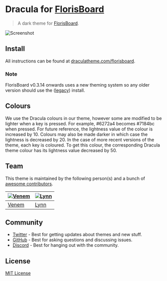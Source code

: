 # Dracula for [FlorisBoard](https://github.com/florisboard/florisboard)

> A dark theme for [FlorisBoard](https://github.com/florisboard/florisboard).

![Screenshot](./screenshot.png)

## Install

All instructions can be found at [draculatheme.com/florisboard](https://draculatheme.com/florisboard).

### Note
FlorisBoard v0.3.14 onwards uses a new theming system so any older version should use the ([legacy](https://github.com/dracula/florisboard/tree/legacy)) install.

## Colours
We use the Dracula colours in our theme, however some are modified to be lighter when a key is pressed.
For example, #6272a4 becomes #7184bc when pressed. For future reference, the lightness value of the colour is increased by 10.
Colours may also be made darker in which case the lightness is decreased by 20.
In the case of more recent versions of the theme, each key is coloured. To get this colour, the corresponding Dracula theme colour has its lightness value decreased by 50.

## Team

This theme is maintained by the following person(s) and a bunch of [awesome contributors](https://github.com/dracula/florisboard/graphs/contributors).

| [![Venem](https://github.com/venem.png?size=100)](https://github.com/venem) | [![Lynn](https://github.com/dhampirdamsel.png?size=100)](https://github.com/dhampirdamsel) |
| ---                                                                           | ---                                                                                             |
| [Venem](https://github.com/venem)                                           | [Lynn](https://github.com/dhampirdamsel)                                                    |

## Community

- [Twitter](https://twitter.com/draculatheme) - Best for getting updates about themes and new stuff.
- [GitHub](https://github.com/dracula/dracula-theme/discussions) - Best for asking questions and discussing issues.
- [Discord](https://draculatheme.com/discord-invite) - Best for hanging out with the community.

## License

[MIT License](./LICENSE)
